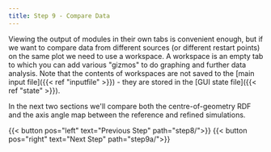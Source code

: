 ```yaml
---
title: Step 9 - Compare Data
---
```



Viewing the output of modules in their own tabs is convenient enough, but if we want to compare data from different sources (or different restart points) on the same plot we need to use a workspace. A workspace is an empty tab to which you can add various "gizmos" to do graphing and further data analysis. Note that the contents of workspaces are not saved to the [main input file]({{< ref "inputfile" >}}) - they are stored in the [GUI state file]({{< ref "state" >}}).

In the next two sections we'll compare both the centre-of-geometry RDF and the axis angle map between the reference and refined simulations.


{{< button pos="left" text="Previous Step" path="step8/">}}
{{< button pos="right" text="Next Step" path="step9a/">}}
